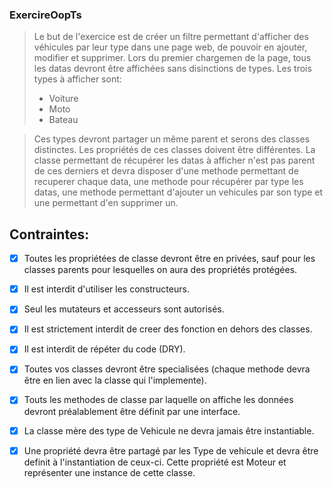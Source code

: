 ### ExercireOopTs

> Le but de l'exercice est de créer un filtre permettant d'afficher des véhicules par leur
> type dans une page web, de pouvoir en ajouter, modifier et supprimer. Lors du premier chargemen de la page, tous les datas devront être affichées sans disinctions
> de types. Les trois types à afficher sont:
> * Voiture
> * Moto
> * Bateau 

> Ces types devront partager un même parent et serons des classes distinctes. Les propriétés de ces classes doivent être différentes. La classe permettant de
> récupérer les datas à afficher n'est pas parent de ces derniers
> et devra disposer d'une methode permettant de recuperer chaque data, une methode pour récupérer par type les datas, une methode permettant d'ajouter un 
> vehicules par son type et une permettant d'en supprimer un.

## Contraintes:
- [x] Toutes les propriétées de classe devront être en privées, sauf pour les classes parents pour lesquelles on aura des propriétés protégées.
- [x] Il est interdit d'utiliser les constructeurs.
- [x] Seul les mutateurs et accesseurs sont autorisés. 
- [x] Il est strictement interdit de creer des fonction en dehors des classes.
- [x] Il est interdit de répéter du code (DRY).
- [X] Toutes vos classes devront être specialisées (chaque methode devra être en lien avec la classe qui l'implemente).
- [x] Touts les methodes de classe par laquelle on affiche les données devront préalablement être définit par une interface.
- [x] La classe mère des type de Vehicule ne devra jamais être instantiable. 
- [x] Une propriété devra être partagé par les Type de vehicule et devra être definit à l'instantiation de ceux-ci. Cette propriété est Moteur et représenter une     instance de cette classe.

